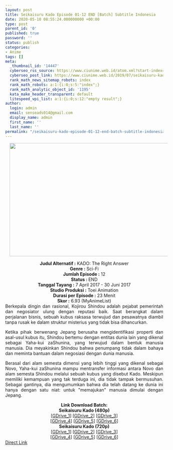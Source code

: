 ```yaml
---
layout: post
title: Seikaisuru Kado Episode 01-12 END [Batch] Subtitle Indonesia
date: 2020-05-10 08:55:24.000000000 +00:00
type: post
parent_id: '0'
published: true
password: ''
status: publish
categories:
- Anime
tags: []
meta:
  _thumbnail_id: '14447'
  cyberseo_rss_source: https://www.ciunime.web.id/atom.xml?start-index=601&max-results=150
  cyberseo_post_link: https://www.ciunime.web.id/2019/07/seikaisuru-kado-episode-01-12-end-batch.html
  rank_math_news_sitemap_robots: index
  rank_math_robots: a:1:{i:0;s:5:"index";}
  rank_math_analytic_object_id: '1195'
  kata_make_header_transparent: default
  litespeed_vpi_list: a:1:{i:0;s:12:"empty result";}
author:
  login: admin
  email: senseads014@gmail.com
  display_name: admin
  first_name: ''
  last_name: ''
permalink: "/seikaisuru-kado-episode-01-12-end-batch-subtitle-indonesia/"
---
```

<div class="separator" style="clear: both; text-align: center;"><a href="https://1.bp.blogspot.com/-NC3vHh6Lyc0/XTCtuwexVeI/AAAAAAAAcAA/qFSKb4yRLhsj_8uRmQfjXRx_XOrkMw7dwCLcBGAs/s1600/Seikaisuru%2BKado.jpg" imageanchor="1" style="margin-left: 1em; margin-right: 1em;"><img border="0" data-original-height="720" data-original-width="1280" height="360" src="{{ site.baseurl }}/assets/2020/05/Seikaisuru%2BKado.jpg" width="640" /></a></div>
<p>
<div style="text-align: center;"><b>Judul</b><b><b> Alternatif</b> :</b> KADO: The Right Answer</div>
<div style="text-align: center;"><b><b>Genre :</b></b> Sci-Fi</div>
<div style="text-align: center;"><b>Jumlah Episode :</b> 12<br /><b>Status :&nbsp;</b>END<br /><b>Tanggal Tayang :</b> 7 April 2017 - 30 Juni 2017<br /><b>Studio Produksi :</b> Toei Animation<br /><b>Durasi per Episode :</b> 23 Menit</div>
<div style="text-align: center;"><b>Skor :</b> 6.93 (MyAnimeList)</div>
<div style="text-align: center;"></div>
<div style="text-align: justify;">Berkepala dingin dan rasional, Kojirou Shindou adalah pejabat pemerintah dan negosiator ulung dengan reputasi baik. Saat berangkat dalam perjalanan bisnis, sebuah kubus raksasa terwujud dan pesawatnya diambil tanpa rusak ke dalam struktur misterius yang tidak bisa dihancurkan.</p>
<p>Ketika pihak berwenang Jepang berusaha mengidentifikasi properti dan asal-usul kubus itu, Shindou bertemu dengan entitas dunia lain yang dikenal sebagai Yaha-kui zaShunina, yang terwujud dalam bentuk manusia manusia. Dia meyakinkan Shindou bahwa penumpang tidak dalam bahaya dan meminta bantuan dalam negosiasi dengan dunia manusia.</p>
<p>Berasal dari alam semesta dimensi yang lebih tinggi yang dikenal sebagai Novo, Yaha-kui zaShunina mampu mentransfer informasi antara Novo dan alam semesta Shindou melalui sebuah kubus yang disebut Kado. Meskipun memiliki kemampuan yang tak terduga ini, dia tidak tampak bermusuhan. Sebagai gantinya, dia mengumumkan bahwa dia telah datang ke dunia ini hanya dengan satu niat: untuk "memajukan" manusia dimulai dengan Jepang.</p></div>
<div style="text-align: justify;"></div>
<div style="text-align: justify;"></div>
<div style="text-align: center;"><b>Link Download Batch:</b></div>
<div style="text-align: center;"><b>Seikaisuru Kado (480p)</b></div>
<div style="text-align: center;">[<a href="https://drive.google.com/uc?id=16CQ4B_jcyWgpf9OIge_jC0_yBGYTfNB0" target="_blank" rel="noopener">GDrive_1</a>] [<a href="https://drive.google.com/uc?id=1P5QZ1AWLx-jEy3H1fVG_iNkja0lSuY0Z" target="_blank" rel="noopener">GDrive_2</a>] [<a href="https://drive.google.com/uc?id=1MICtcZxtCwPhZbP-a2-8d5C7FDBaGMF6" target="_blank" rel="noopener">GDrive_3</a>]<br />[<a href="https://drive.google.com/uc?id=14hRaLADw7z0taKdBUZeabiOn2BQ5ga3g" target="_blank" rel="noopener">GDrive_4</a>] [<a href="https://drive.google.com/uc?id=1kw63Jz2G5C_Mf-wuaM4tCFWpJ_ljL8mo" target="_blank" rel="noopener">GDrive_5</a>] [<a href="https://drive.google.com/uc?export=download&amp;id=0By7-hC0H3nXqMnh5WWhFRmlFVGc" target="_blank" rel="noopener">GDrive_6</a>]</div>
<div style="text-align: center;"><b>Seikaisuru Kado (720p)</b><br />[<a href="https://drive.google.com/uc?id=1wWCczZi4X4oNWN0yY3Hak2mGO-wNq6eG" target="_blank" rel="noopener">GDrive_1</a>] [<a href="https://drive.google.com/uc?id=16SI8Pf6nMw570GGeQ_DjQH_PsQoQNxLl" target="_blank" rel="noopener">GDrive_2</a>] [<a href="https://drive.google.com/uc?id=1UO_8nLl_VftCcG_UBWRCEzocJqK5Q6z8" target="_blank" rel="noopener">GDrive_3</a>]<br />[<a href="https://drive.google.com/uc?id=1DjSGMSX1wCjyDsUFnnu0NgL0BiPHMQEi" target="_blank" rel="noopener">GDrive_4</a>] [<a href="https://drive.google.com/uc?id=1G1SJYWhCQPObtk6H5Jfn2qBQ2vZyEFwf" target="_blank" rel="noopener">GDrive_5</a>] [<a href="https://drive.google.com/uc?export=download&amp;id=0By7-hC0H3nXqNDhDUlA2YTlsdms" target="_blank" rel="noopener">GDrive_6</a>]</div>
<link rel="stylesheet" href="https://cdnjs.cloudflare.com/ajax/libs/font-awesome/4.7.0/css/font-awesome.min.css" />
<div class="divbtn"> <a href="https://handymansurrender.com/fihup8buzv?key=94550f7ce39444073321dde3b8782f97" class="btn"><i class="fa fa-download"></i> Direct Link</a> </div>
